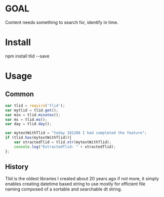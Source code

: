 # GOAL #


Content needs something to search for, identify in time.  

# Install #
npm install tlid --save

# Usage #
## Common ##
```javascript
var tlid = require('tlid');
var mytlid = tlid.get();
var min = tlid.minutes();
var ms = tlid.ms();
var day = tlid.day();

var mytextWithTlid = "today 181208 I had completed the feature";
if (tlid.has(mytextWithTlid)){
    var xtractedTlid = tlid.xtr(mytextWithTlid);
    console.log("ExtractedTlid: " + xtractedTlid);
};

```
## History ##

Tlid is the oldest libraries I created about 20 years ago if not more, it simply enables creating datetime based string to use mostly for efficient file naming composed of a sortable and searchable dt string.


